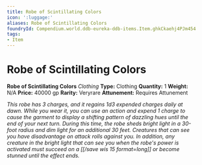 ```yaml
---
title: Robe of Scintillating Colors
icon: ':luggage:'
aliases: Robe of Scintillating Colors
foundryId: Compendium.world.ddb-eureka-ddb-items.Item.ghkCkaehj4PJm454
tags:
- Item
---
```


# Robe of Scintillating Colors

**Robe of Scintillating Colors**
_Clothing_
**Type:** Clothing
**Quantity:** 1
**Weight:** N/A
**Price:** 40000 gp
**Rarity:** Veryrare
**Attunement:** Requires Attunement

*This robe has 3 charges, and it regains 1d3 expended charges daily at dawn. While you wear it, you can use an action and expend 1 charge to cause the garment to display a shifting pattern of dazzling hues until the end of your next turn. During this time, the robe sheds bright light in a 30-foot radius and dim light for an additional 30 feet. Creatures that can see you have disadvantage on attack rolls against you. In addition, any creature in the bright light that can see you when the robe's power is activated must succeed on a [[/save wis 15 format=long]] or become stunned until the effect ends.*